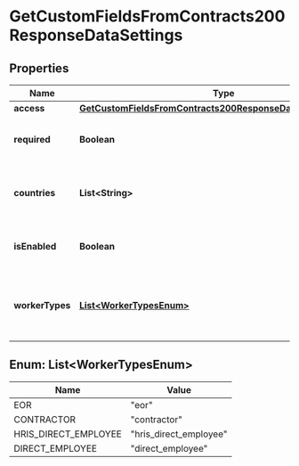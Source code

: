 

# GetCustomFieldsFromContracts200ResponseDataSettings


## Properties

| Name | Type | Description | Notes |
|------------ | ------------- | ------------- | -------------|
|**access** | [**GetCustomFieldsFromContracts200ResponseDataSettingsAccess**](GetCustomFieldsFromContracts200ResponseDataSettingsAccess.md) |  |  [optional] |
|**required** | **Boolean** | Whether the custom field is required |  [optional] |
|**countries** | **List&lt;String&gt;** | Countries for which the custom field is applicable. |  [optional] |
|**isEnabled** | **Boolean** | Whether the custom field is enabled |  [optional] |
|**workerTypes** | [**List&lt;WorkerTypesEnum&gt;**](#List&lt;WorkerTypesEnum&gt;) | Worker types for which the custom field is applicable |  [optional] |



## Enum: List&lt;WorkerTypesEnum&gt;

| Name | Value |
|---- | -----|
| EOR | &quot;eor&quot; |
| CONTRACTOR | &quot;contractor&quot; |
| HRIS_DIRECT_EMPLOYEE | &quot;hris_direct_employee&quot; |
| DIRECT_EMPLOYEE | &quot;direct_employee&quot; |



